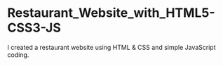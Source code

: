 # Restaurant_Website_with_HTML5-CSS3-JS
I created a restaurant website using HTML &amp; CSS and simple JavaScript coding.
